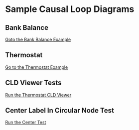 # Sample Causal Loop Diagrams

## Bank Balance

[Goto the Bank Balance Example](./bank-balance/index.md)

## Thermostat

[Go to the Thermostat Example](./thermostat/index.md)

## CLD Viewer Tests

[Run the Thermostat CLD Viewer](../sims/cld-viewer/main.html?file=thermostat-cld.json)

## Center Label In Circular Node Test

[Run the Center Test](./center-test/main.html)
